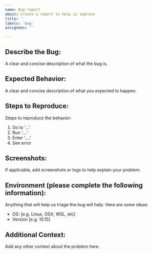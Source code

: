 ```yaml
---
name: Bug report
about: Create a report to help us improve
title: ''
labels: 'bug'
assignees: ''

---
```


## Describe the Bug:
A clear and concise description of what the bug is.

## Expected Behavior:
A clear and concise description of what you expected to happen.

## Steps to Reproduce:
Steps to reproduce the behavior:
1. Go to '...'
2. Run '....'
3. Enter '....'
4. See error

## Screenshots:
If applicable, add screenshots or logs to help explain your problem.

## Environment (please complete the following information):
Anything that will help us triage the bug will help. Here are some ideas:
- OS: [e.g. Linux, OSX, WSL, etc]
- Version [e.g. 10.15]

## Additional Context:
Add any other context about the problem here.

